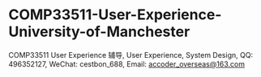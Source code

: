 # COMP33511-User-Experience-University-of-Manchester
COMP33511 User Experience 辅导, User Experience, System Design, QQ: 496352127, WeChat: cestbon_688, Email: accoder_overseas@163.com
